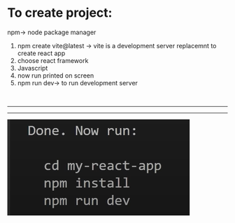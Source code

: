 # To create project:
npm-> node package manager

1. npm create vite@latest -> vite is a development server replacemnt to create react app
2. choose react framework
3. Javascript
4. now run printed on screen
5. npm run dev-> to run development server

<br>

---
---

![alt text](image.png)
